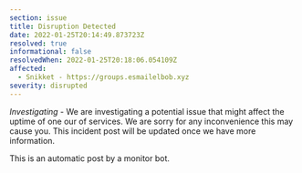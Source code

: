 ```yaml
---
section: issue
title: Disruption Detected
date: 2022-01-25T20:14:49.873723Z
resolved: true
informational: false
resolvedWhen: 2022-01-25T20:18:06.054109Z
affected:
  - Snikket - https://groups.esmailelbob.xyz
severity: disrupted
---
```

*Investigating* - We are investigating a potential issue that might affect the uptime of one our of services. We are sorry for any inconvenience this may cause you. This incident post will be updated once we have more information.

This is an automatic post by a monitor bot.
        